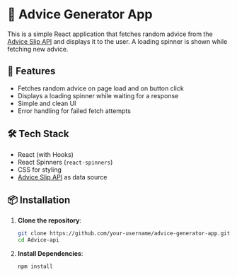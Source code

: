 # 🧠 Advice Generator App

This is a simple React application that fetches random advice from the [Advice Slip API](https://api.adviceslip.com/) and displays it to the user. A loading spinner is shown while fetching new advice.

## 🚀 Features

- Fetches random advice on page load and on button click
- Displays a loading spinner while waiting for a response
- Simple and clean UI
- Error handling for failed fetch attempts

## 🛠️ Tech Stack

- React (with Hooks)
- React Spinners (`react-spinners`)
- CSS for styling
- [Advice Slip API](https://api.adviceslip.com/) as data source

## 📦 Installation

1. **Clone the repository**:

   ```bash
   git clone https://github.com/your-username/advice-generator-app.git
   cd Advice-api

2. **Install Dependencies**:
   ```bash
   npm install
